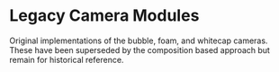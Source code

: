# Legacy Camera Modules

Original implementations of the bubble, foam, and whitecap cameras. These have been superseded by the composition based approach but remain for historical reference.
